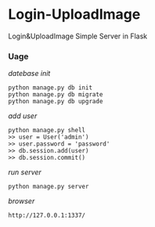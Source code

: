 # Login-UploadImage
Login&amp;UploadImage Simple Server in Flask


### Uage

*datebase init*

```
python manage.py db init
python manage.py db migrate
python manage.py db upgrade
```

*add user*

```
python manage.py shell
>> user = User('admin')
>> user.password = 'password'
>> db.session.add(user)
>> db.session.commit()
```


*run server*

`python manage.py server`

*browser*

`http://127.0.0.1:1337/`

